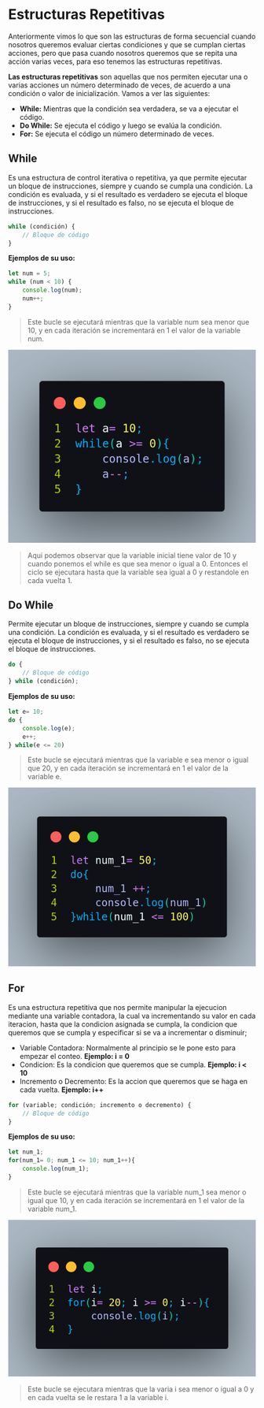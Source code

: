 # Estructuras Repetitivas
Anteriormente vimos lo que son las estructuras de forma secuencial cuando nosotros queremos evaluar ciertas condiciones y que se cumplan ciertas acciones, pero que pasa cuando nosotros queremos que se repita una acción varias veces, para eso tenemos las estructuras repetitivas.

**Las estructuras repetitivas**  son aquellas que nos permiten ejecutar una o varias acciones un número determinado de veces, de acuerdo a una condición o valor de inicialización. Vamos a ver las siguientes:

- **While:** Mientras que la condición sea verdadera, se va a ejecutar el código.
- **Do While:** Se ejecuta el código y luego se evalúa la condición.
- **For:** Se ejecuta el código un número determinado de veces.

## While
Es una estructura de control iterativa o repetitiva, ya que permite ejecutar un bloque de instrucciones, siempre y cuando se cumpla una condición. La condición es evaluada, y si el resultado es verdadero se ejecuta el bloque de instrucciones, y si el resultado es falso, no se ejecuta el bloque de instrucciones.

```js
while (condición) {
    // Bloque de código
}
```

**Ejemplos de su uso:**

```js
let num = 5;
while (num < 10) {
    console.log(num);
    num++;
}
```
> Este bucle se ejecutará mientras que la variable num sea menor que 10, y en cada iteración se incrementará en 1 el valor de la variable num.

![While](/Assets/img/while.png)
> Aqui podemos observar que la variable inicial tiene valor de 10 y cuando ponemos el while es que sea menor o igual a 0. Entonces el ciclo se ejecutara hasta que la variable sea igual a 0 y restandole en cada vuelta 1.

## Do While
Permite ejecutar un bloque de instrucciones, siempre y cuando se cumpla una condición. La condición es evaluada, y si el resultado es verdadero se ejecuta el bloque de instrucciones, y si el resultado es falso, no se ejecuta el bloque de instrucciones.

```js
do {
    // Bloque de código
} while (condición);
```

**Ejemplos de su uso:**

```js
let e= 10;
do {
    console.log(e);
    e++;
} while(e <= 20)
```
> Este bucle se ejecutará mientras que la variable e sea menor o igual que 20, y en cada iteración se incrementará en 1 el valor de la variable e.

![Do While](/Assets/img/do-while.png)

## For
Es una estructura repetitiva que nos permite manipular la ejecucion mediante una variable contadora, la cual va incrementando su valor en cada iteracion, hasta que la condicion asignada se cumpla, la condicion que queremos que se cumpla y especificar si se va a incrementar o disminuir;
- Variable Contadora: Normalmente al principio se le pone esto para empezar el conteo. **Ejemplo: i = 0**
- Condicion: Es la condicion que queremos que se cumpla. **Ejemplo:  i < 10**
- Incremento o Decremento: Es la accion que queremos que se haga en cada vuelta. **Ejemplo: i++**

```js
for (variable; condición; incremento o decremento) {
    // Bloque de código
}
```

**Ejemplos de su uso:**

```js
let num_1;
for(num_1= 0; num_1 <= 10; num_1++){
    console.log(num_1);
}
```
> Este bucle se ejecutará mientras que la variable num_1 sea menor o igual que 10, y en cada iteración se incrementará en 1 el valor de la variable num_1.

![For](/Assets/img/for.png)
> Este bucle se ejecutara mientras que la varia i sea menor o igual a 0 y en cada vuelta se le restara 1 a la variable i.
